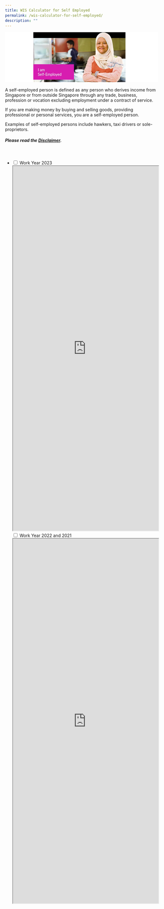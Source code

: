 ```yaml
---
title: WIS Calculator for Self Employed
permalink: /wis-calculator-for-self-employed/
description: ""
---
```

![I am Self-Employed](/images/calculator_se.png)

A self-employed person is defined as any person who derives income from Singapore or from outside Singapore through any trade, business, profession or vocation excluding employment under a contract of service.  
  
If you are making money by buying and selling goods, providing professional or personal services, you are a self-employed person.  
  
Examples of self-employed persons include hawkers, taxi drivers or sole-proprietors.

##### Please read the [Disclaimer](/wis-calculator-terms-of-use).

<br>
<ul class="jekyllcodex_accordion">
  <li>
    <input type="checkbox" id="accordion1">
    <label for="accordion1">Work Year 2023</label>
    <div>
<iframe src="https://www.checkfirst.gov.sg/c/b280e9ee-3d0b-4fa5-bc12-278c859445aa" style="width:100%;height:1200px"></iframe>
    </div>
   <input type="checkbox" id="accordion2">
    <label for="accordion2">Work Year 2022 and 2021</label>
    <div>
<iframe src="https://www.checkfirst.gov.sg/c/984c5c11-18c0-4c26-bf7e-4dac803463fa" style="width:100%;height:1200px"></iframe>
    </div>
	</li>
</ul>

<style>
details>summary {
  list-style-type: none;
	font-size: 18px;
  outline: none;
  cursor: pointer;
  padding: 5px;
  border-radius: 5px;
}
	
details>summary::-webkit-details-marker {
  display: none;
}
	
 a.hyperlink {
    color:green;
		text-decoration: none;
  }
a.hyperlink:hover {
    color:MediumVioletRed;
  }
ol.loweralph {
	list-style-type: lower-alpha;
	}
	
li.Numbering::marker {
	font-weight: bold;
	color: #009427;
	}
	img.advisory1 {
  height: 35%;
  width: 35%;
}	
</style>